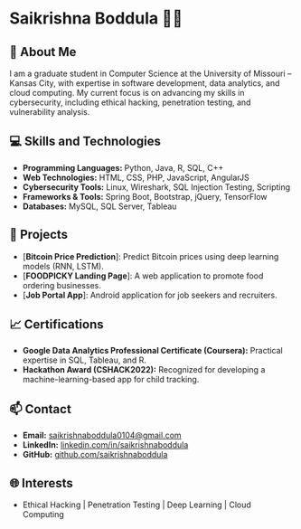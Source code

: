 # Saikrishna Boddula 👨‍💻

## 🌟 About Me
I am a graduate student in Computer Science at the University of Missouri – Kansas City, with expertise in software development, data analytics, and cloud computing. My current focus is on advancing my skills in cybersecurity, including ethical hacking, penetration testing, and vulnerability analysis.

## 💻 Skills and Technologies
- **Programming Languages:** Python, Java, R, SQL, C++
- **Web Technologies:** HTML, CSS, PHP, JavaScript, AngularJS
- **Cybersecurity Tools:** Linux, Wireshark, SQL Injection Testing, Scripting
- **Frameworks & Tools:** Spring Boot, Bootstrap, jQuery, TensorFlow
- **Databases:** MySQL, SQL Server, Tableau

## 🚀 Projects
- [**Bitcoin Price Prediction**]: Predict Bitcoin prices using deep learning models (RNN, LSTM).
- [**FOODPICKY Landing Page**]: A web application to promote food ordering businesses.
- [**Job Portal App**]: Android application for job seekers and recruiters.

## 📈 Certifications
- **Google Data Analytics Professional Certificate (Coursera):** Practical expertise in SQL, Tableau, and R.
- **Hackathon Award (CSHACK2022):** Recognized for developing a machine-learning-based app for child tracking.

## 📫 Contact
- **Email:** saikrishnaboddula0104@gmail.com
- **LinkedIn:** [linkedin.com/in/saikrishnaboddula](https://linkedin.com/in/saikrishnaboddula)
- **GitHub:** [github.com/saikrishnaboddula](https://github.com/saikrishnaboddula)

## 🌐 Interests
- Ethical Hacking | Penetration Testing | Deep Learning | Cloud Computing
